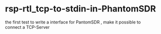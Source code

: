 # rsp-rtl_tcp-to-stdin-in-PhantomSDR
the first test to write a interface for PantomSDR , make it possible to connect a TCP-Server
